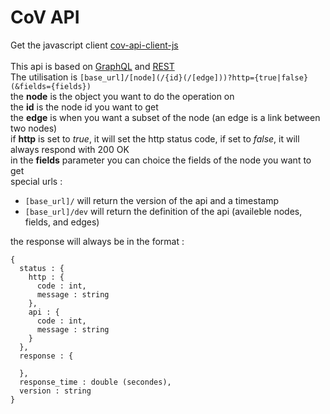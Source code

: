 # CoV API

Get the javascript client [cov-api-client-js](https://github.com/CoV-Tech/cov-api-client-js) <br>
<br>
This api is based on [GraphQL](https://graphql.org/) and [REST](https://restfulapi.net/) <br>
The utilisation is ```[base_url]/[node](/{id}(/[edge]))?http={true|false}(&fields={fields})``` <br>
the **node** is the object you want to do the operation on <br>
the **id** is the node id you want to get <br>
the **edge** is when you want a subset of the node (an edge is a link between two nodes) <br>
if **http** is set to *true*, it will set the http status code, if set to *false*, it will always respond with 200 OK <br>
in the **fields** parameter you can choice the fields of the node you want to get <br>
special urls : <br>
- ```[base_url]/``` will return the version of the api and a timestamp <br>
- ```[base_url]/dev``` will return the definition of the api (availeble nodes, fields, and edges) <br>

the response will always be in the format : <br>
```
{
  status : {
    http : {
      code : int, 
      message : string
    },
    api : {
      code : int,
      message : string
    }
  },
  response : {
  
  },
  response_time : double (secondes),
  version : string
}
```
